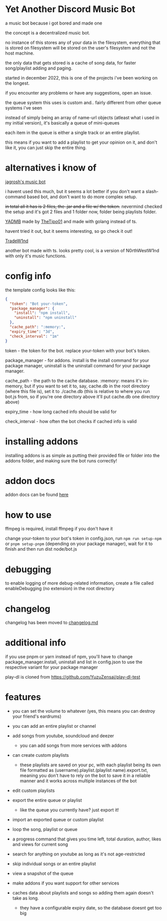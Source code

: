 # Yet Another Discord Music Bot
a music bot because i got bored and made one

the concept is a decentralized music bot.

no instance of this stores any of your data in the filesystem, everything that is stored on filesystem will be stored on the user's filesystem and not the host machine.

the only data that gets stored is a cache of song data, for faster song/playlist adding and paging.

started in december 2022, this is one of the projects i've been working on the longest.

if you encounter any problems or have any suggestions, open an issue.

the queue system this uses is custom and.. fairly different from other queue systems i've seen

instead of simply being an array of name-url objects (atleast what i used in my initial version), it's basically a queue of mini-queues

each item in the queue is either a single track or an entire playlist.

this means if you want to add a playlist to get your opinion on it, and don't like it, you can just skip the entire thing.

# alternatives i know of

[jagrosh's music bot](https://github.com/jagrosh/MusicBot)

i havent used this much, but it seems a lot better if you don't want a slash-command based bot, and don't want to do more complex setup.

~~in total all it has is 2 files, the .jar and a file w/ the token.~~ nevermind checked the setup and it's got 2 files and 1 folder now, folder being playlists folder.

[YADMB](https://github.com/TheTipo01/YADMB) made by [TheTipo01](https://github.com/TheTipo01) and made with golang instead of ts.

havent tried it out, but it seems interesting, so go check it out!

[TradeW1nd](https://github.com/North-West-Wind/TradeW1nd)

another bot made with ts. looks pretty cool, is a version of N0rthWestW1nd with only it's music functions.

# config info

the template config looks like this:
```json
{
  "token": "Bot your-token",
  "package_manager": {
    "install": "npm install",
    "uninstall": "npm uninstall"
  },
  "cache_path": ":memory:",
  "expiry_time": "3d",
  "check_interval": "1m"
}
```

token - the token for the bot. replace your-token with your bot's token.

package_manager - for addons. install is the install command for your package manager, uninstall is the uninstall command for your package manager.

cache_path - the path to the cache database. :memory: means it's in-memory, but if you want to set it to, say, cache.db in the root directory (where this file is), set it to ./cache.db (this is relative to where you run bot.js from, so if you're one directory above it'll put cache.db one directory above)

expiry_time - how long cached info should be valid for

check_interval - how often the bot checks if cached info is valid

# installing addons

installing addons is as simple as putting their provided file or folder into the addons folder, and making sure the bot runs correctly!

# addon docs

addon docs can be found [here](https://github.com/tairasoul/YADMB/blob/main/addon-docs.md)

# how to use

ffmpeg is required, install ffmpeg if you don't have it

change your-token to your bot's token in config.json, run `npm run setup-npm` or `pnpm setup-pnpm` (depending on your package manager), wait for it to finish and then run dist node/bot.js

# debugging

to enable logging of more debug-related information, create a file called enableDebugging (no extension) in the root directory

# changelog

changelog has been moved to [changelog.md](https://github.com/tairasoul/YADMB/blob/main/changelog.md)

# additional info

if you use pnpm or yarn instead of npm, you'll have to change package_manager.install, uninstall and list in config.json to use the respective variant for your package manager

play-dl is cloned from https://github.com/YuzuZensai/play-dl-test

# features

- you can set the volume to whatever (yes, this means you can destroy your friend's eardrums)

- you can add an entire playlist or channel

- add songs from youtube, soundcloud and deezer
    - you can add songs from more services with addons

- can create custom playlists
    - these playlists are saved on your pc, with each playlist being its own file formatted as (username).playlist.(playlist name).export.txt, meaning you don't have to rely on the bot to save it in a reliable manner and it works across multiple instances of the bot

- edit custom playlists

- export the entire queue or playlist
    - like the queue you currently have? just export it!

- import an exported queue or custom playlist

- loop the song, playlist or queue

- a progress command that gives you time left, total duration, author, likes and views for current song

- search for anything on youtube as long as it's not age-restricted

- skip individual songs or an entire playlist

- view a snapshot of the queue

- make addons if you want support for other services

- caches data about playlists and songs so adding them again doesn't take as long.
    - they have a configurable expiry date, so the database doesnt get too big
